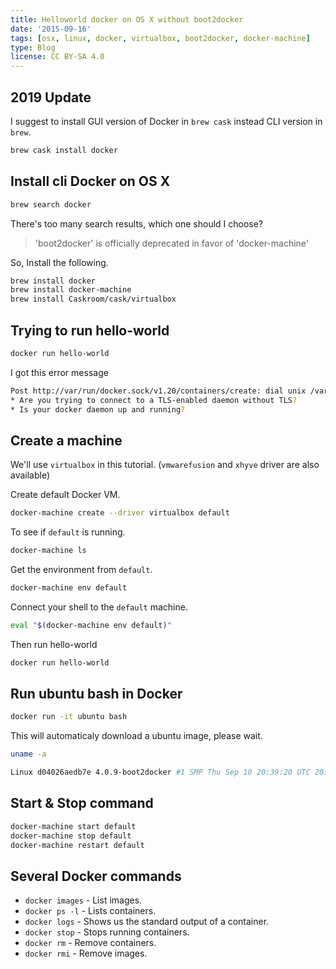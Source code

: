 ```yaml
---
title: Helloworld docker on OS X without boot2docker
date: '2015-09-16'
tags: [osx, linux, docker, virtualbox, boot2docker, docker-machine]
type: Blog
license: CC BY-SA 4.0
---
```


## 2019 Update

I suggest to install GUI version of Docker in `brew cask` instead CLI version in `brew`.

```bash
brew cask install docker
```

## Install cli Docker on OS X

```bash
brew search docker
```

There's too many search results, which one should I choose?

> 'boot2docker' is officially deprecated in favor of 'docker-machine'

So, Install the following.

```bash
brew install docker
brew install docker-machine
brew install Caskroom/cask/virtualbox
```

## Trying to run hello-world

```bash
docker run hello-world
```

I got this error message

```bash
Post http://var/run/docker.sock/v1.20/containers/create: dial unix /var/run/docker.sock: connect: no such file or directory.
* Are you trying to connect to a TLS-enabled daemon without TLS?
* Is your docker daemon up and running?
```

## Create a machine

We'll use `virtualbox` in this tutorial. (`vmwarefusion` and `xhyve` driver are also available)

Create default Docker VM.

```bash
docker-machine create --driver virtualbox default
```

To see if  `default` is running.

```bash
docker-machine ls
```

Get the environment from `default`.

```bash
docker-machine env default
```

Connect your shell to the `default` machine.

```bash
eval "$(docker-machine env default)"
```

Then run hello-world

```bash
docker run hello-world
```

## Run ubuntu bash in Docker

```bash
docker run -it ubuntu bash
```

This will automaticaly download a ubuntu image, please wait.

```bash
uname -a
```

```bash
Linux d04026aedb7e 4.0.9-boot2docker #1 SMP Thu Sep 10 20:39:20 UTC 2015 x8664 x8664 x86_64 GNU/Linux
```

## Start & Stop command

```bash
docker-machine start default
docker-machine stop default
docker-machine restart default
```

## Several Docker commands

- `docker images` - List images.
- `docker ps -l` - Lists containers.
- `docker logs` - Shows us the standard output of a container.
- `docker stop` - Stops running containers.
- `docker rm` - Remove containers.
- `docker rmi` - Remove images.

